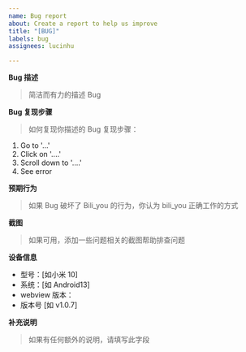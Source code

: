 ```yaml
---
name: Bug report
about: Create a report to help us improve 
title: "[BUG]"
labels: bug
assignees: lucinhu

---
```


**Bug 描述**
> 简洁而有力的描述 Bug



**Bug 复现步骤**
> 如何复现你描述的 Bug
复现步骤：
1. Go to '...'
2. Click on '....'
3. Scroll down to '....'
4. See error

**预期行为**
> 如果 Bug 破坏了 Bili_you 的行为，你认为 bili_you 正确工作的方式

**截图**
> 如果可用，添加一些问题相关的截图帮助排查问题


**设备信息**
 - 型号：[如小米 10]
 - 系统：[如 Android13]
 - webview 版本：
 - 版本号 [如 v1.0.7]

**补充说明**
> 如果有任何额外的说明，请填写此字段
